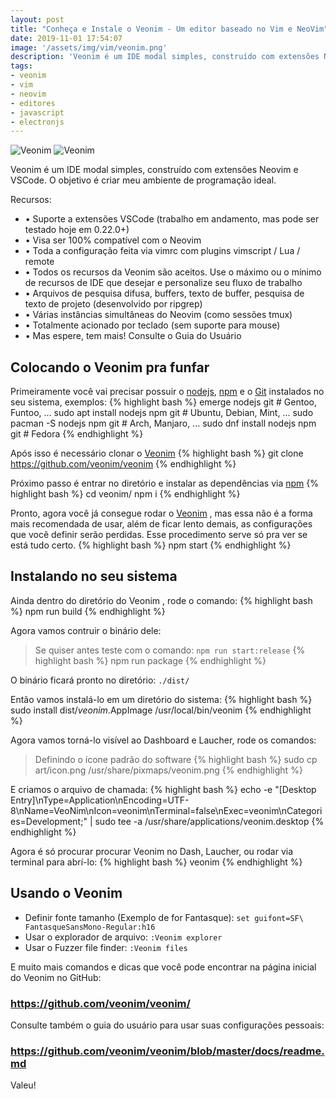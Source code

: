 ```yaml
---
layout: post
title: "Conheça e Instale o Veonim - Um editor baseado no Vim e NeoVim"
date: 2019-11-01 17:54:07
image: '/assets/img/vim/veonim.png'
description: 'Veonim é um IDE modal simples, construído com extensões Neovim e VSCode.'
tags:
- veonim
- vim
- neovim
- editores
- javascript
- electronjs
---
```


![Veonim](/assets/vim/veonim.png)
![Veonim](/assets/vim/header.png)

Veonim é um IDE modal simples, construído com extensões Neovim e VSCode. O objetivo é criar meu ambiente de programação ideal.

Recursos:

- • Suporte a extensões VSCode (trabalho em andamento, mas pode ser testado hoje em 0.22.0+)
- • Visa ser 100% compatível com o Neovim
- • Toda a configuração feita via vimrc com plugins vimscript / Lua / remote
- • Todos os recursos da Veonim são aceitos. Use o máximo ou o mínimo de recursos de IDE que desejar e personalize seu fluxo de trabalho
- • Arquivos de pesquisa difusa, buffers, texto de buffer, pesquisa de texto de projeto (desenvolvido por ripgrep)
- • Várias instâncias simultâneas do Neovim (como sessões tmux)
- • Totalmente acionado por teclado (sem suporte para mouse)
- • Mas espere, tem mais! Consulte o Guia do Usuário

## Colocando o Veonim pra funfar

Primeiramente você vai precisar possuir o [nodejs](), [npm]() e o [Git]() instalados no seu sistema, exemplos:
{% highlight bash %}
emerge nodejs git # Gentoo, Funtoo, ...
sudo apt install nodejs npm git # Ubuntu, Debian, Mint, ...
sudo pacman -S nodejs npm git # Arch, Manjaro, ...
sudo dnf install nodejs npm git # Fedora
{% endhighlight %}

Após isso é necessário clonar o [Veonim]()
{% highlight bash %}
git clone https://github.com/veonim/veonim
{% endhighlight %}

Próximo passo é entrar no diretório e instalar as dependências via [npm]()
{% highlight bash %}
cd veonim/
npm i
{% endhighlight %}

Pronto, agora você já consegue rodar o [Veonim]() , mas essa não é a forma mais recomendada de usar, além de ficar lento demais, as configurações que você definir serão perdidas. Esse procedimento serve só pra ver se está tudo certo.
{% highlight bash %}
npm start
{% endhighlight %}

## Instalando no seu sistema

Ainda dentro do diretório do Veonim , rode o comando:
{% highlight bash %}
npm run build
{% endhighlight %}

Agora vamos contruir o binário dele:
> Se quiser antes teste com o comando: `npm run start:release`
{% highlight bash %}
npm run package
{% endhighlight %}

O binário ficará pronto no diretório: `./dist/`

Então vamos instalá-lo em um diretório do sistema:
{% highlight bash %}
sudo install dist/*veonim*.AppImage /usr/local/bin/veonim
{% endhighlight %}

Agora vamos torná-lo visível ao Dashboard e Laucher, rode os comandos:
> Definindo o ícone padrão do software
{% highlight bash %}
sudo cp art/icon.png /usr/share/pixmaps/veonim.png
{% endhighlight %}

E criamos o arquivo de chamada:
{% highlight bash %}
echo -e "[Desktop Entry]\nType=Application\nEncoding=UTF-8\nName=VeoNim\nIcon=veonim\nTerminal=false\nExec=veonim\nCategories=Development;" | sudo tee -a /usr/share/applications/veonim.desktop
{% endhighlight %}

Agora é só procurar procurar Veonim no Dash, Laucher, ou rodar via terminal para abrí-lo:
{% highlight bash %}
veonim
{% endhighlight %}

## Usando o Veonim

+ Definir fonte tamanho (Exemplo de for Fantasque): `set guifont=SF\ FantasqueSansMono-Regular:h16`
+ Usar o explorador de arquivo: `:Veonim explorer`
+ Usar o Fuzzer file finder: `:Veonim files` 

E muito mais comandos e dicas que você pode encontrar na página inicial do Veonim no GitHub:
### <https://github.com/veonim/veonim/>

Consulte também o guia do usuário para usar suas configurações pessoais:
### <https://github.com/veonim/veonim/blob/master/docs/readme.md>

Valeu!
